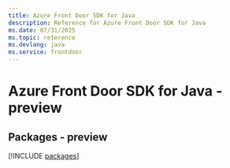 ```yaml
---
title: Azure Front Door SDK for Java
description: Reference for Azure Front Door SDK for Java
ms.date: 07/31/2025
ms.topic: reference
ms.devlang: java
ms.service: frontdoor
---
```

# Azure Front Door SDK for Java - preview
## Packages - preview
[!INCLUDE [packages](front-door-index.md)]